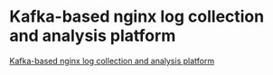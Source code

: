 # Kafka-based nginx log collection and analysis platform
[Kafka-based nginx log collection and analysis platform](https://aiwithcloud.com/2022/09/19/kafka_based_nginx_log_collection_and_analysis_platform/)